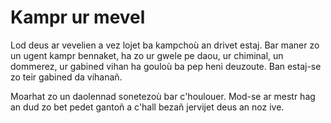 # Kampr ur mevel

Lod deus ar vevelien a vez lojet ba kampchoù an drivet estaj. Bar maner zo un ugent kampr bennaket, ha zo ur gwele pe daou, ur chiminal, un dommerez, ur gabined vihan ha gouloù ba pep heni deuzoute. Ban estaj-se zo teir gabined da vihanañ.

Moarhat zo un daolennad sonetezoù bar c'houlouer. Mod-se ar mestr hag an dud zo bet pedet gantoñ a c'hall bezañ jervijet deus an noz ive.
